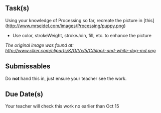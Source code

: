 Task(s)
-------
Using your knowledge of Processing so far, recreate the picture in [this] (http://www.mrseidel.com/images/Processing/puppy.png)

* Use color, strokeWeight, strokeJoin, fill, etc. to enhance the picture

*The original image was found at: http://www.clker.com/cliparts/K/O/t/x/5/C/black-and-white-dog-md.png*

Submissables
------------
Do **not** hand this in, just ensure your teacher see the work.

Due Date(s)
----------
Your teacher will check this work no earlier than Oct 15
